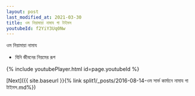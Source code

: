 ```yaml
---
layout: post
last_modified_at: 2021-03-30
title: ওম নিয়ামায়া নামায গা টাইমস
youtubeId: f2YiY3Uq0Nw
---
```

 
 
 ওম নিয়ামায়া নামায  
 
 -  যিনি জীবনের নিয়মের রূপ 
 
  
 
  
 
 
 
 
 
 


{% include youtubePlayer.html id=page.youtubeId %}
 
[Next]({{ site.baseurl }}{% link  split1/_posts/2016-08-14-ওম সার্ভ কার্মানে নামায গা টাইমস.md%})
 
